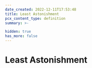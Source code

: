 ```yaml
---
date_created: 2022-12-11T17:53:48
title: Least Astonishment
pcx_content_type: definition
summary: >-

hidden: true
has_more: false
---
```


# Least Astonishment
